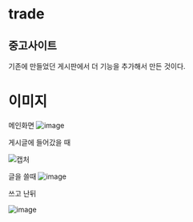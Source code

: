 # trade
## 중고사이트 ##
기존에 만들었던 게시판에서 더 기능을 추가해서 만든 것이다.

# 이미지 #
메인화면 
![image](https://user-images.githubusercontent.com/84906961/159139513-193ad0e3-3f3a-4c45-b543-f0100c7a8563.png)


게시글에 들어갔을 때

![캡처](https://user-images.githubusercontent.com/84906961/159139478-dc723229-0a17-44e4-924a-f67a66d69a50.PNG)

글을 쓸때
![image](https://user-images.githubusercontent.com/84906961/159139565-47242b3a-b265-425f-87b1-488d3b6c8c81.png)

쓰고 난뒤

![image](https://user-images.githubusercontent.com/84906961/159139576-c5cc2937-8e1f-4ac9-b87b-607232bcf3b3.png)
